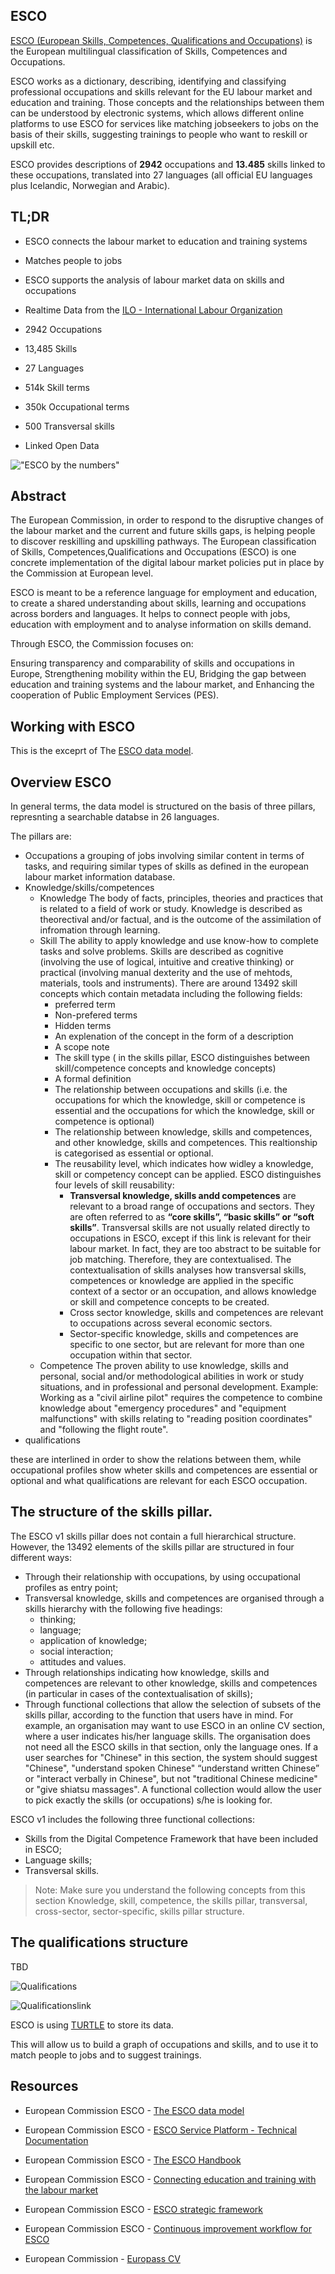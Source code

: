 ESCO
---

[ESCO (European Skills, Competences, Qualifications and Occupations)](https://ec.europa.eu/) is the European multilingual classification of Skills, Competences and Occupations.  

ESCO works as a dictionary, describing, identifying and classifying professional occupations and skills relevant for the EU labour market and education and training.  Those concepts and the relationships between them can be understood by electronic systems, which allows different online platforms to use ESCO for services like matching jobseekers to jobs on the basis of their skills, suggesting trainings to people who want to reskill or upskill etc.

ESCO provides descriptions of **2942** occupations and **13.485** skills linked to these occupations, translated into 27 languages (all official EU languages plus Icelandic, Norwegian and Arabic). 

TL;DR
-
- ESCO connects the labour market to education and training systems
- Matches people to jobs
- ESCO supports the analysis of labour market data on skills and occupations
- Realtime Data from the [ILO - International Labour Organization](https://www.ilo.org/wcmsp5/groups/public/@dgreports/@dcomm/documents/briefingnote/wcms_740877.pdf) 

- 2942 Occupations
- 13,485 Skills
- 27 Languages
- 514k Skill terms
- 350k Occupational terms
- 500 Transversal skills
- Linked Open Data

!["ESCO by the numbers"](statsbubble.png)

Abstract
-
The European Commission, in order to respond to the disruptive changes of the labour market and the current and future skills gaps, is helping people to discover reskilling and upskilling pathways. The European classification of Skills, Competences,Qualifications and Occupations (ESCO) is one concrete implementation of the digital labour market policies put in place by the Commission at European level.

ESCO is meant to be a reference language for employment and education, to create a shared understanding about skills, learning and occupations across borders and languages. It helps to connect people with jobs, education with employment and to analyse information on skills demand.

Through ESCO, the Commission focuses on:

Ensuring transparency and comparability of skills and occupations in Europe,
Strengthening mobility within the EU,
Bridging the gap between education and training systems and the labour market, and
Enhancing the cooperation of Public Employment Services (PES).

Working with ESCO
---

This is the exceprt of The [ESCO data model](https://ec.europa.eu/esco/portal/document/en/87a9f66a-1830-4c93-94f0-5daa5e00507e).

Overview ESCO
---

In general terms, the data model is structured on the basis of three pillars, represnting a searchable databse in 26 languages.

The pillars are:

- Occupations
    a grouping of jobs involving similar content in terms of tasks, and requiring similar types of skills as defined in the european labour market information database. 
- Knowledge/skills/competences
    - Knowledge
        The body of facts, principles, theories and practices that is related to a field of work or study. Knowledge is described as theorectival and/or factual, and is the outcome of the assimilation of infromation through learning.
    - Skill
        The ability to apply knowledge and use know-how to complete tasks and solve problems. Skills are described as cognitive (involving the use of logical, intuitive and creative thinking) or practical (involving manual dexterity and the use of mehtods, materials, tools and instruments).
        There are around 13492 skill concepts which contain  metadata including the following fields:
        - preferred term
        - Non-prefered terms
        - Hidden terms
        - An explenation of the concept in the form of a description
        - A scope note
        - The skill type ( in the skills pillar, ESCO distinguishes between skill/competence concepts and knowledge concepts)
        - A formal definition
        - The relationship between occupations and skills (i.e. the occupations for which the knowledge, skill or competence is essential and the occupations for which the knowledge, skill or competence is optional)
        - The relationship between knowledge, skills and competences, and other knowledge, skills and competences. This realtionship is categorised as essential or optional.
        - The reusability level, which indicates how widley a knowledge, skill or competency concept can be applied. ESCO distinguishes four levels of skill reusability:
            - **Transversal knowledge, skills andd competences** are relevant to a broad range of occupations and sectors. They are often referred to as **“core skills”, “basic skills” or “soft skills”**. 
            Transversal skills are not usually related directly to occupations in ESCO, except if this link is relevant for their labour market. In fact, they are too abstract to be suitable for job matching. Therefore, they are contextualised. The contextualisation of skills analyses how transversal skills, competences or knowledge are applied in the specific context of a sector or an occupation, and 
allows knowledge or skill and competence concepts to be created.
            - Cross sector knowledge, skills and competences are relevant to occupations across several economic sectors.
            - Sector-specific knowledge, skills and competences are specific to one sector, but are relevant for more than one occupation within that sector. 
    - Competence
        The proven ability to use knowledge, skills and personal, social and/or methodological abilities in work or study situations, and in professional and personal development.
    Example: Working as a "civil airline pilot" requires the competence to combine knowledge about "emergency procedures" and "equipment malfunctions" with skills relating to "reading position coordinates" and "following the flight route".
- qualifications

these are interlined in order to show the relations between them, while occupational profiles show wheter skills and competences are essential or optional and what qualifications are relevant for each ESCO occupation. 

The structure of the skills pillar.
---

The ESCO v1 skills pillar does not contain a full hierarchical structure. However, the 13492 elements of the skills pillar are structured in four different ways:

- Through their relationship with occupations, by using occupational profiles as entry 
point; 
- Transversal knowledge, skills and competences are organised through a skills 
hierarchy with the following five headings: 
    - thinking; 
    - language; 
    - application of knowledge; 
    - social interaction; 
    - attitudes and values. 
- Through relationships indicating how knowledge, skills and competences are 
relevant to other knowledge, skills and competences (in particular in cases of the 
contextualisation of skills);
- Through functional collections that allow the selection of subsets of the skills pillar, according to the function that users have in mind. For example, an organisation may want to use ESCO in an online CV section, where a user indicates his/her 
language skills. The organisation does not need all the ESCO skills in that section, only the language ones. If a user searches for "Chinese" in this section, the system should suggest "Chinese", "understand spoken Chinese" “understand written Chinese” or "interact verbally in Chinese", but not "traditional Chinese medicine" or "give shiatsu massages". A functional collection would allow the user to pick exactly the skills (or occupations) s/he is looking for. 

ESCO v1 includes the following three functional collections: 
- Skills from the Digital Competence Framework that have been included in ESCO; 
- Language skills; 
- Transversal skills.

> Note: Make sure you understand the following concepts from this section 
Knowledge, skill, competence, the skills pillar, transversal, cross-sector, sector-specific, skills pillar structure.

The qualifications structure
---
TBD

![Qualifications](qualifications.png)

![Qualificationslink](qualificationslink.png)

ESCO is using [TURTLE](https://www.w3.org/TR/turtle/#bib-N-TRIPLES) to store its data. 

This will allow us to build a graph of occupations and skills, and to use it to match people to jobs and to suggest trainings.


Resources
---

- European Commission ESCO - [The ESCO data model](https://ec.europa.eu/esco/portal/document/en/87a9f66a-1830-4c93-94f0-5daa5e00507e)
- European Commission ESCO - [ESCO Service Platform - Technical Documentation](https://ec.europa.eu/esco/portal/document/en/7c597e8c-0825-4914-abcf-3c7a2f7d779c)
- European Commission ESCO - [The ESCO Handbook](https://ec.europa.eu/esco/portal/document/en/0a89839c-098d-4e34-846c-54cbd5684d24)
- European Commission ESCO - [Connecting education and training with the labour market](https://ec.europa.eu/esco/portal/document/en/a19f0318-c5a3-4d94-90f8-7dd018e13659)
- European Commission ESCO - [ESCO strategic framework](https://ec.europa.eu/esco/portal/document/en/89a2ca9a-bc79-4b95-a33b-cf36ae1ac6db)
- European Commission ESCO - [Continuous improvement workflow for ESCO](https://ec.europa.eu/esco/portal/document/en/f834e202-0ebf-461a-9249-a00e91d86e94)

- European Commission - [Europass CV](https://europa.eu/europass/en/create-europass-cv)
